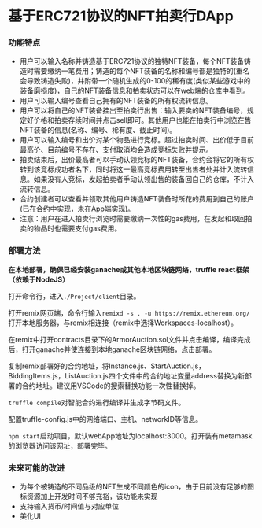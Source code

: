 # 基于ERC721协议的NFT拍卖行DApp

### 功能特点

- 用户可以输入名称并铸造基于ERC721协议的独特NFT装备，每个NFT装备铸造时需要缴纳一笔费用；铸造的每个NFT装备的名称和编号都是独特的(重名会导致铸造失败)，并附带一个随机生成的0-100的稀有度(类似某些游戏中的装备磨损度)，自己的NFT装备信息和拍卖状态可以在web端的仓库中看到。
- 用户可以输入编号查看自己拥有的NFT装备的所有权流转信息。
- 用户可以将自己的NFT装备挂出至拍卖行出售：输入要卖的NFT装备编号，规定好价格和拍卖存续时间并点击sell即可。其他用户也能在拍卖行中浏览在售NFT装备的信息(名称、编号、稀有度、截止时间)。
- 用户可以输入编号和出价对某个物品进行竞标。超过拍卖时间、出价低于目前最高价、目前编号不存在、支付取消均会造成竞标失败并提示。
- 拍卖结束后，出价最高者可以手动认领竞标的NFT装备，合约会将它的所有权转到该竞标成功者名下，同时将这一最高竞标费用转至出售者处并计入流转信息。如果没有人竞标，发起拍卖者手动认领出售的装备回自己的仓库，不计入流转信息。
- 合约创建者可以查看并领取其他用户铸造NFT装备时所花的费用到自己的账户(已在合约中实现，未在App端实现)。
- 注意：用户在进入拍卖行浏览时需要缴纳一次性的gas费用，在发起和取回拍卖的物品时也需要支付gas费用。

### 部署方法

**在本地部署，确保已经安装ganache或其他本地区块链网络，truffle react框架（依赖于NodeJS）**

打开命令行，进入`./Project/client`目录。

打开remix网页端，命令行输入`remixd -s . -u https://remix.ethereum.org/`打开本地服务器，与remix相连接（remix中选择Workspaces-localhost）。

在remix中打开contracts目录下的ArmorAuction.sol文件并点击编译，编译完成后，打开ganache并使连接到本地ganache区块链网络，点击部署。

复制remix部署好的合约地址，将Instance.js、StartAuction.js，BiddingItems.js，ListAuction.js四个文件中的合约地址变量address替换为新部署的合约地址。建议用VSCode的搜索替换功能一次性替换掉。

`truffle compile`对智能合约进行编译并生成字节码文件。

配置truffle-config.js中的网络端口、主机、networkID等信息。

`npm start`启动项目，默认webApp地址为localhost:3000。打开装有metamask的浏览器访问该网址，部署完毕。

### 未来可能的改进

- 为每个被铸造的不同品级的NFT生成不同颜色的icon，由于目前没有足够的图标资源加上开发时间不够充裕，该功能未实现
- 支持输入货币/时间值与对应单位
- 美化UI